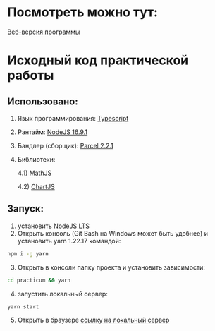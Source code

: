 # Посмотреть можно тут:
[Веб-версия программы](https://dreamshaded.github.io/practicum/build/)

# Исходный код практической работы

## Использовано:
1) Язык программирования: [Typescript](https://www.typescriptlang.org/)
2) Рантайм: [NodeJS 16.9.1](https://nodejs.org/en/)
3) Бандлер (cборщик): [Parcel 2.2.1](https://parceljs.org/)
4) Библиотеки:

    4.1) [MathJS](https://mathjs.org/)

    4.2) [ChartJS](https://www.chartjs.org/)

## Запуск:

1) установить [NodeJS LTS](https://nodejs.org/en/)
2) Открыть консоль (Git Bash на Windows может быть удобнее) и установить yarn 1.22.17 командой:

```bash
npm i -g yarn
```

3) Открыть в консоли папку проекта и установить зависимости:

```bash
cd practicum && yarn
```

4) запустить локальный сервер:

```bash
yarn start
```

5) Открыть в браузере [ссылку на локальный сервер](http://localhost:1234)
